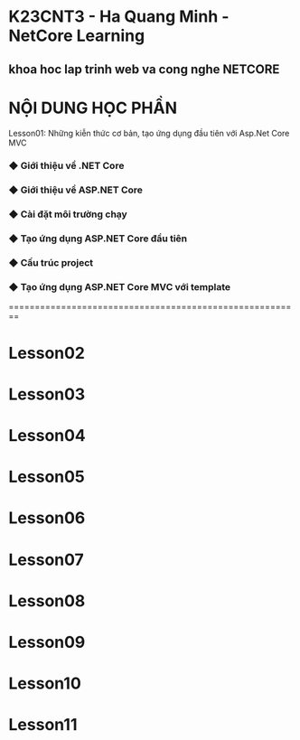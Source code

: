 # K23CNT3 - Ha Quang Minh - NetCore Learning
## khoa hoc lap trinh web va cong nghe NETCORE
NỘI DUNG HỌC PHẦN
========================================================
Lesson01: Những kiễn thức cơ bản, tạo ứng dụng đầu tiên với Asp.Net Core MVC
### ◆ Giới thiệu về .NET Core
### ◆ Giới thiệu về ASP.NET Core
### ◆ Cài đặt môi trường chạy
### ◆ Tạo ứng dụng ASP.NET Core đầu tiên
### ◆ Cấu trúc project
### ◆ Tạo ứng dụng ASP.NET Core MVC với template
========================================================
# Lesson02
# Lesson03
# Lesson04
# Lesson05
# Lesson06
# Lesson07
# Lesson08
# Lesson09
# Lesson10
# Lesson11
